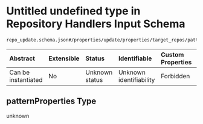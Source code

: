 # Untitled undefined type in Repository Handlers Input Schema

```txt
repo_update.schema.json#/properties/update/properties/target_repos/patternProperties
```



| Abstract            | Extensible | Status         | Identifiable            | Custom Properties | Additional Properties | Access Restrictions | Defined In                                                                           |
| :------------------ | :--------- | :------------- | :---------------------- | :---------------- | :-------------------- | :------------------ | :----------------------------------------------------------------------------------- |
| Can be instantiated | No         | Unknown status | Unknown identifiability | Forbidden         | Allowed               | none                | [repo-update.schema.json*](../../out/repo-update.schema.json "open original schema") |

## patternProperties Type

unknown
